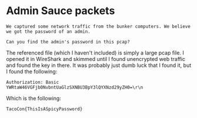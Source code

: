 # Admin Sauce packets

```
We captured some network traffic from the bunker computers. We believe we got the password of an admin.

Can you find the admin's password in this pcap?
```

The referenced file (which I haven't included) is simply a large pcap file. I opened it in WireShark and skimmed until I found unencrypted web traffic and found the key in there. It was probably just dumb luck that I found it, but I found the following:

```
Authorization: Basic YWRtaW46VGFjb0NvbntUaGlzSXNBU3BpY3lQYXNzd29yZH0=\r\n
```

Which is the following:
```
TacoCon{ThisIsASpicyPassword}
```
